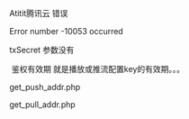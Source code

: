Atitit腾讯云 错误


 Error number -10053 occurred

txSecret 参数没有 




 鉴权有效期
就是播放或推流配置key的有效期。。。


get_push_addr.php

get_pull_addr.php
